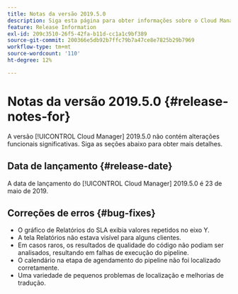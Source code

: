 ```yaml
---
title: Notas da versão 2019.5.0
description: Siga esta página para obter informações sobre o Cloud Manager 2019.5.0.
feature: Release Information
exl-id: 209c3510-26f5-42fa-b11d-cc1a1c9bf389
source-git-commit: 200366e5db92b7ffc79b7a47ce8e7825b29b7969
workflow-type: tm+mt
source-wordcount: '110'
ht-degree: 12%

---
```


# Notas da versão 2019.5.0 {#release-notes-for}

A versão [!UICONTROL Cloud Manager] 2019.5.0 não contém alterações funcionais significativas. Siga as seções abaixo para obter mais detalhes.

## Data de lançamento {#release-date}

A data de lançamento do [!UICONTROL Cloud Manager] 2019.5.0 é 23 de maio de 2019.


## Correções de erros {#bug-fixes}

* O gráfico de Relatórios do SLA exibia valores repetidos no eixo Y.
* A tela Relatórios não estava visível para alguns clientes.
* Em casos raros, os resultados de qualidade do código não podiam ser analisados, resultando em falhas de execução do pipeline.
* O calendário na etapa de agendamento do pipeline não foi localizado corretamente.
* Uma variedade de pequenos problemas de localização e melhorias de tradução.
